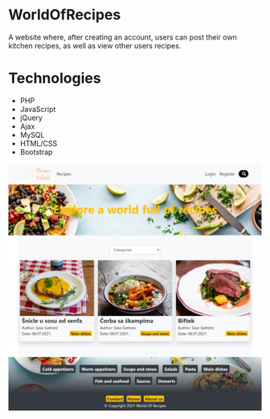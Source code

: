 # WorldOfRecipes
<p align="start">
  A website where, after creating an account, users can post their own kitchen recipes, as well as view other users recipes.
</p>


# Technologies
<ul>
<li>PHP</li>
<li>JavaScript</li>
<li>jQuery</li>
<li>Ajax</li>
<li>MySQL</li>
<li>HTML/CSS</li>
<li>Bootstrap</li>
</ul>


<p align="center">
  <img src="Site%20image.png" width="600" title="hover text">
</p>

